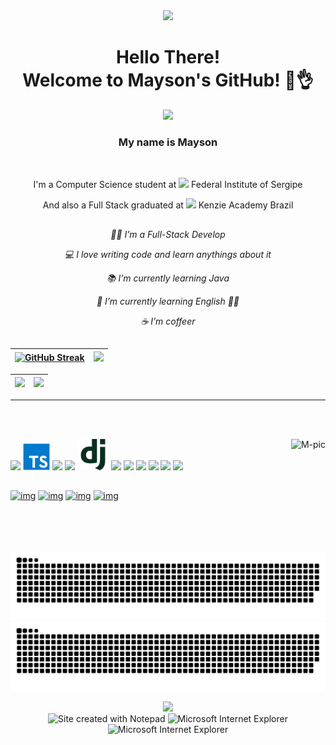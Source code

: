 


<div align="center">
 <img src="https://capsule-render.vercel.app/api?type=waving&color=0606FF&fontColor=dadada&height=300&section=header&text=M4Y50N&fontSize=90&animation=fadeIn" />
</div>

<div align="center">
 <h1>Hello There! <br/> Welcome to Mayson's GitHub! 🦆👌</h1>
 
 <img src="https://media.giphy.com/media/UVG0BN8TOMKkPOJS6e/giphy.gif" width="100">
</div>
 
<div align="center">
 
 <h3> My name is Mayson</h3>
 
  <br/>
 
  I'm a Computer Science student at 
  <img width="10" src="https://cdn.discordapp.com/attachments/966819730616901752/1043283975558406216/ifs_logo.png"/> Federal Institute of Sergipe

  And also a Full Stack graduated at <img width="15" src="https://cdn.discordapp.com/attachments/966819730616901752/1043281165999685642/2021-08-24_14-01_logo.png"/> Kenzie Academy Brazil
   
</div>

##

<div align="center">
 <p>

   _👨‍💻 I’m a Full-Stack Develop_

   _💻 I love writing code and learn anythings about it_

   _📚 I’m currently learning Java_

   _🌱 I’m currently learning English 🤦‍♂_

   _☕️ I’m coffeer_

  </p>
 
</div>
 
 ##
 
 

| [![GitHub Streak](https://streak-stats.demolab.com?user=m4y50n&theme=material-palenight&hide_border=true&background=161B22&ring=40C463&fire=4CE775&sideNums=5299EA&currStreakNum=5299EA&currStreakLabel=5299EA&sideLabels=1C59B8)](https://git.io/streak-stats) |<img height="197" src="https://github-readme-stats-m4y50n.vercel.app/api/top-langs/?username=M4Y50N&layout=compact&langs_count=6&theme=github_dark&bg_color=161B22&hide_border=true&include_orgs=true&count_private=true" />|
| ------------- | ------------- |


|![](https://github-profile-summary-cards.vercel.app/api/cards/profile-details?username=m4y50n&theme=github_dark)   |<img src="https://github-readme-stats-m4y50n.vercel.app/api?username=M4Y50N&show_icons=true&theme=github_dark&bg_color=161B22&hide_border=true&include_all_commits=true&count_private=false&hide_rank=true"/>|
| ------------- | ------------- |

 

<hr/>  
<br/>
<br/>

<img src="https://media3.giphy.com/media/ln7z2eWriiQAllfVcn/200w.webp" width="50"> <img src="https://github.com/devicons/devicon/blob/master/icons/typescript/typescript-original.svg" width="43"> <img src="https://media.giphy.com/media/kdFc8fubgS31b8DsVu/giphy.gif" width="45"> <img src="https://i.giphy.com/media/LMt9638dO8dftAjtco/200.webp" width="50"> <img src="https://github.com/devicons/devicon/blob/master/icons/django/django-plain.svg" width="50"> <img src="https://i.giphy.com/media/KzJkzjggfGN5Py6nkT/200.webp" width="50">  <img src="https://i.giphy.com/media/IdyAQJVN2kVPNUrojM/200.webp" width="50"> <img src="https://media.giphy.com/media/XAxylRMCdpbEWUAvr8/giphy.gif" width="53"> <img src="https://media.giphy.com/media/fsEaZldNC8A1PJ3mwp/giphy.gif" width="53"> <img src="https://i.giphy.com/media/eNAsjO55tPbgaor7ma/200w.webp" width="50"> <img src="https://cdn.discordapp.com/attachments/966819730616901752/1043371388658004018/rust.gif" width="55"/> <img align="right" alt="M-pic" height="180"  src="https://cdn.discordapp.com/attachments/966819730616901752/1032012159846203412/dcmbh13-31be588a-d7c2-4518-b714-7f0aa41b7895.gif">  

## 
 
[![img](https://img.shields.io/badge/-Instagram-%23E4405F?style=for-the-badge&logo=instagram&logoColor=white)](https://www.instagram.com/m4y50n_) [![img](https://img.shields.io/badge/-Gmail-%23333?style=for-the-badge&logo=gmail&logoColor=white)](mailto:contatopethersonreis@gmail.com) [![img](https://img.shields.io/badge/-LinkedIn-%230077B5?style=for-the-badge&logo=linkedin&logoColor=white)](https://www.linkedin.com/in/mayson-petherson) [![img](https://komarev.com/ghpvc/?username=M4Y50N&style=for-the-badge)](https://github.com/M4Y50N/)

![github contribution grid snake animation](https://raw.githubusercontent.com/m4y50n/m4y50n/output/github-contribution-grid-snake-dark.svg#gh-dark-mode-only)![github contribution grid snake animation](https://raw.githubusercontent.com/m4y50n/m4y50n/output/github-contribution-grid-snake.svg#gh-light-mode-only)
  
<div align="center">
 <img src="https://media.giphy.com/media/rLItOmwO8uIdNlP35O/giphy.gif" width="250">
</div>
<div align="center">
 <img src="https://raw.githubusercontent.com/BrunnerLivio/brunnerlivio/master/images/notepad.gif" alt="Site created with Notepad" height="30" />
 
 <img src="https://raw.githubusercontent.com/BrunnerLivio/brunnerlivio/master/images/ie_logo.gif" alt="Microsoft Internet Explorer" />

 <img src="https://raw.githubusercontent.com/BrunnerLivio/brunnerlivio/master/images/noframes.gif" alt="Microsoft Internet Explorer" />
</div>


  
  
